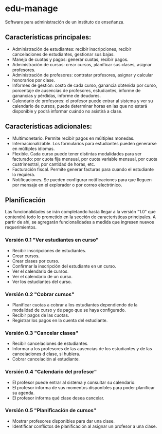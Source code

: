 # edu-manage
Software para administración de un instituto de enseñanza.

## Características principales:

- Administración de estudiantes: recibir inscripciones, recibir cancelaciones de estudiantes, gestionar sus bajas.
- Manejo de cuotas y pagos: generar cuotas, recibir pagos.
- Administración de cursos: crear cursos, planificar sus clases, asignar profesores.
- Administración de profesores: contratar profesores, asignar y calcular honorarios por clase. 
- Informes de gestión: costo de cada curso, ganancia obtenida por curso, porcentaje de ausencias de profesores, estudiantes, informe de ganancias y pérdidas, informe de deudores.
- Calendario de profesores: el profesor puede entrar al sistema y ver su calendario de cursos, puede determinar horas en las que no estará disponible y podrá informar cuándo no asistirá a clase.

## Características adicionales:

- Multimonetario. Permite recibir pagos en múltiples monedas.
- Internacionalizable. Los formularios para estudiantes pueden generarse en múltiples
  idiomas.
- Flexible. Cada curso puede tener distintas modalidades para ser facturado: por cuota fija mensual, por cuota variable mensual, por cuota cuatrimestral, por cantidad de horas, etc.
- Facturación fiscal. Permite generar facturas para cuando el estudiante lo requiera.
- Notificaciones. Se pueden configurar notificaciones para que lleguen por mensaje en el explorador o por correo electrónico.

## Planificación

Las funcionalidades se irán completando hasta llegar a la versión "1.0" que contendrá todo lo prometido en la sección de características principales. A partir de ahí, se agregarán funcionalidades a medida que ingresen nuevos requerimientos.

### Versión 0.1 "Ver estudiantes en curso"

- Recibir inscripciones de estudiantes.
- Crear cursos.
- Crear clases por curso.
- Confirmar la inscripción del estudiante en un curso.
- Ver el calendario de cursos.
- Ver el calendario de un curso.
- Ver los estudiantes del curso.

### Versión 0.2 "Cobrar cursos"

- Planificar cuotas a cobrar a los estudiantes dependiendo de la modalidad de curso y de pago que se haya configurado.
- Recibir pagos de las cuotas.
- Registrar los pagos en la cuenta del estudiante.

### Versión 0.3 "Cancelar clases"

- Recibir cancelaciones de estudiantes.
- Informar a los profesores de las ausencias de los estudiantes y de las cancelaciones d clase, si hubiera.
- Cobrar cancelación al estudiante.

### Versión 0.4 "Calendario del profesor"

- El profesor puede entrar al sistema y consultar su calendario.
- El profesor informa de sus momentos disponibles para poder planificar su agenda.
- El profesor informa qué clase desea cancelar.

### Versión 0.5 "Planificación de cursos"

- Mostrar profesores disponibles para dar una clase.
- Identificar conflictos de planificación al asignar un profesor a una clase.
